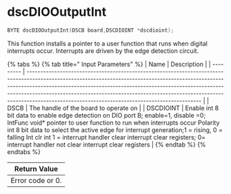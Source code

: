 # dscDIOOutputInt

```c
BYTE dscDIOOutputInt(DSCB board,DSCDIOINT *dscdioint);
```

This function installs a pointer to a user function that runs when digital interrupts occur. Interrupts are driven by the edge detection circuit.

{% tabs %}
{% tab title=" Input Parameters" %}
| Name      | Description                                                                                                                                                                                                                                                                                                                                                                             |
| --------- | --------------------------------------------------------------------------------------------------------------------------------------------------------------------------------------------------------------------------------------------------------------------------------------------------------------------------------------------------------------------------------------- |
| DSCB      | The handle of the board to operate on                                                                                                                                                                                                                                                                                                                                                   |
| DSCDIOINT | Enable int 8 bit data to enable edge detection on DIO port B; enable=1, disable =0; IntFunc void\* pointer to user function to run when interrupts occur Polarity int 8 bit data to select the active edge for interrupt generation;1 = rising, 0 = falling Int clr int 1 = interrupt handler clear interrupt clear registers; 0= interrupt handler not clear interrupt clear registers |
{% endtab %}
{% endtabs %}

| Return Value     |
| ---------------- |
| Error code or 0. |
